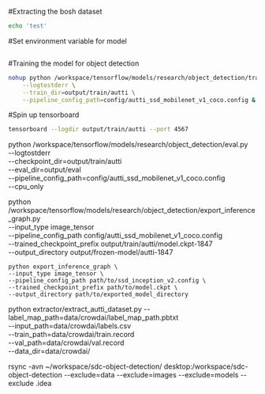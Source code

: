 #Extracting the bosh dataset
```bash
echo 'test'
```
#Set environment variable for model
```bash
```
#Training the model for object detection
```bash
nohup python /workspace/tensorflow/models/research/object_detection/train.py \
    --logtostderr \
    --train_dir=output/train/autti \
    --pipeline_config_path=config/autti_ssd_mobilenet_v1_coco.config &
```
#Spin up tensorboard
```bash
tensorboard --logdir output/train/autti --port 4567
```

python /workspace/tensorflow/models/research/object_detection/eval.py \
    --logtostderr \
    --checkpoint_dir=output/train/autti \
    --eval_dir=output/eval \
    --pipeline_config_path=config/autti_ssd_mobilenet_v1_coco.config \
    --cpu_only


python /workspace/tensorflow/models/research/object_detection/export_inference_graph.py \
    --input_type image_tensor \
    --pipeline_config_path config/autti_ssd_mobilenet_v1_coco.config \
    --trained_checkpoint_prefix output/train/autti/model.ckpt-1847 \
    --output_directory output/frozen-model/autti-1847

    python export_inference_graph \
    --input_type image_tensor \
    --pipeline_config_path path/to/ssd_inception_v2.config \
    --trained_checkpoint_prefix path/to/model.ckpt \
    --output_directory path/to/exported_model_directory



python extractor/extract_autti_dataset.py --label_map_path=data/crowdai/label_map_path.pbtxt \
        --input_path=data/crowdai/labels.csv        \
        --train_path=data/crowdai/train.record      \
        --val_path=data/crowdai/val.record          \
        --data_dir=data/crowdai/


rsync -avn ~/workspace/sdc-object-detection/ desktop:/workspace/sdc-object-detection --exclude=data --exclude=images --exclude=models --exclude .idea
